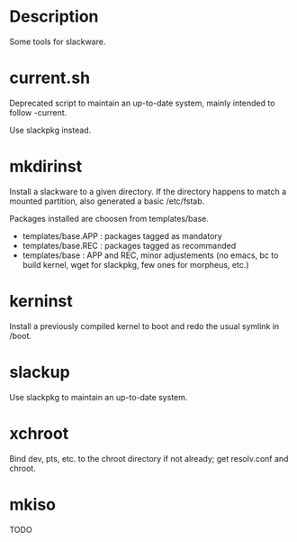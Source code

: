 # Description
Some tools for slackware.

# current.sh
Deprecated script to maintain an up-to-date system,
mainly intended to follow -current.

Use slackpkg instead.

# mkdirinst
Install a slackware to a given directory.
If the directory happens to match a mounted partition,
also generated a basic /etc/fstab.

Packages installed are choosen from templates/base.

* templates/base.APP : packages tagged as mandatory
* templates/base.REC : packages tagged as recommanded
* templates/base : APP and REC, minor adjustements (no emacs, bc to build kernel,
  wget for slackpkg, few ones for morpheus, etc.)

# kerninst
Install a previously compiled kernel to boot and redo
the usual symlink in /boot.

# slackup
Use slackpkg to maintain an up-to-date system.

# xchroot
Bind dev, pts, etc. to the chroot directory if not already;
get resolv.conf and chroot.

# mkiso
TODO
